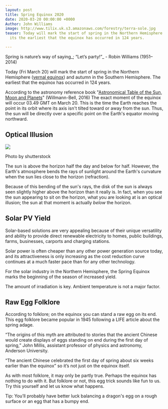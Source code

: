 ```yaml
---
layout: post
title: Spring Equinox 2020
date: 2020-03-20 00:00:00 +0000
Author: John Williams
image: http://www.tilix.uk.s3.amazonaws.com/forestry/terra-sole.jpg
teaser: Today will mark the start of spring in the Northern Hemisphere (vernal equinox)
  its the earliest that the equinox has occurred in 124 years.

---
```

Spring is nature’s way of saying_; “Let’s party!”_ - Robin Williams (1951–2014)

Today (Fri March 20) will mark the start of spring in the Northern Hemisphere ([vernal equinox](https://www.livescience.com/24728-spring.html)) and autumn in the Southern Hemisphere. The earliest that the equinox has occurred in 124 years.

According to the astronomy reference book "[Astronomical Table of the Sun, Moon and Planets](https://www.amazon.com/dp/1942675038)" (Willmann-Bell, 2016) The exact moment of the equinox will occur 03.49 GMT on March 20. This is the time the Earth reaches the point in its orbit where its axis isn't tilted toward or away from the sun. Thus, the sun will be directly over a specific point on the Earth's equator moving northward.

## Optical Illusion

![](http://www.tilix.uk.s3.amazonaws.com/forestry/equinox.jpg)

Photo by shutterstock

The sun is above the horizon half the day and below for half. However, the Earth's atmosphere bends the rays of sunlight around the Earth's curvature when the sun lies close to the horizon (refraction).

Because of this bending of the sun's rays, the disk of the sun is always seen slightly higher above the horizon than it really is. In fact, when you see the sun appearing to sit on the horizon, what you are looking at is an optical illusion; the sun at that moment is actually _below_ the horizon.

## Solar PV Yield

Solar-based solutions are very appealing because of their unique versatility and ability to provide direct renewable electricity to homes, public buildings, farms, businesses, carports and charging stations.

Solar power is often cheaper than any other power generation source today, and its attractiveness is only increasing as the cost reduction curve continues at a much faster pace than for any other technology.

For the solar industry in the Northern Hemisphere, the Spring Equinox marks the beginning of the season of increased yield.

The amount of irradiation is key. Ambient temperature is not a major factor.

## Raw Egg Folklore

According to folklore; on the equinox you can stand a raw egg on its end. This egg folklore became popular in 1945 following a LIFE article about the spring adage.

“The origins of this myth are attributed to stories that the ancient Chinese would create displays of eggs standing on end during the first day of spring,” John Millis, assistant professor of physics and astronomy, Anderson University.

“The ancient Chinese celebrated the first day of spring about six weeks earlier than the equinox” so it’s not just on the equinox itself.

As with most folklore, it may only be partly true. Perhaps the equinox has nothing to do with it. But folklore or not, this egg trick sounds like fun to us. Try this yourself and let us know what happens.

Tip: You’ll probably have better luck balancing a dragon's egg on a rough surface or an egg that has a bumpy end.